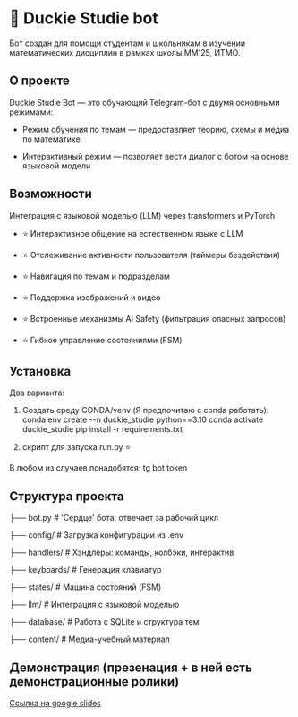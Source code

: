 # 🦆 Duckie Studie bot

Бот создан для помощи студентам и школьникам в изучении математических дисциплин в рамках школы ММ'25, ИТМО.
## О проекте
Duckie Studie Bot — это обучающий Telegram-бот с двумя основными режимами:

- Режим обучения по темам — предоставляет теорию, схемы и медиа по математике

- Интерактивный режим — позволяет вести диалог с ботом на основе языковой модели



## Возможности
Интеграция с языковой моделью (LLM) через transformers и PyTorch

- ⭐ Интерактивное общение на естественном языке с LLM 

- ⭐ Отслеживание активности пользователя (таймеры бездействия)

- ⭐  Навигация по темам и подразделам

- ⭐  Поддержка изображений и видео

- ⭐  Встроенные механизмы AI Safety (фильтрация опасных запросов)

- ⭐  Гибкое управление состояниями (FSM)


##  Установка
Два варианта:
1) Создать среду CONDA/venv (Я предпочитаю с conda работать):
conda env create --n duckie_studie python==3.10
conda activate duckie_studie
pip install -r requirements.txt

3) скрипт для запуска run.py ⭐

В любом из случаев понадобятся:
tg bot token
## Структура проекта

├── bot.py                   # 'Сердце' бота: отвечает за рабочий цикл

├── config/                  # Загрузка конфигурации из .env

├── handlers/                # Хэндлеры: команды, колбэки, интерактив

├── keyboards/               # Генерация клавиатур

├── states/                  # Машина состояний (FSM)

├── llm/                     # Интеграция с языковой моделью

├── database/                # Работа с SQLite и структура тем

├── content/                 # Медиа-учебный материал

## Демонстрация (презенация + в ней есть демонстрационные ролики)

[Ссылка на google slides](https://docs.google.com/presentation/d/1Oo8gN-56uw-TlCNnI9r-S6np_SR63qfGM_8ttNff4WE/edit?usp=sharing)




